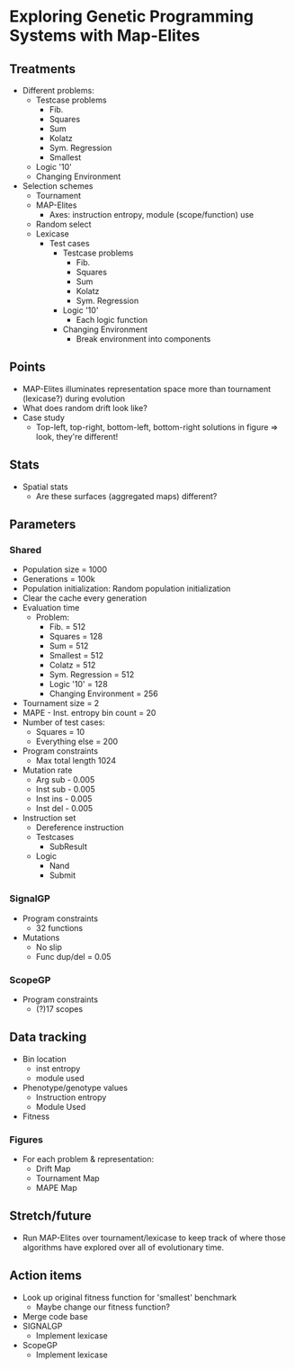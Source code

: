 # Exploring Genetic Programming Systems with Map-Elites

## Treatments
- Different problems:
  - Testcase problems
    - Fib. 
    - Squares
    - Sum
    - Kolatz
    - Sym. Regression
    - Smallest
  - Logic '10'
  - Changing Environment
- Selection schemes
  - Tournament
  - MAP-Elites
    - Axes: instruction entropy, module (scope/function) use
  - Random select
  - Lexicase
    - Test cases
        - Testcase problems
          - Fib. 
          - Squares
          - Sum
          - Kolatz
          - Sym. Regression
        - Logic '10'
          - Each logic function
        - Changing Environment
          - Break environment into components

## Points
- MAP-Elites illuminates representation space more than tournament (lexicase?) during evolution
- What does random drift look like? 
- Case study
  - Top-left, top-right, bottom-left, bottom-right solutions in figure => look, they're different!

## Stats
- Spatial stats
  - Are these surfaces (aggregated maps) different? 

## Parameters
### Shared
- Population size = 1000
- Generations = 100k
- Population initialization: Random population initialization
- Clear the cache every generation
- Evaluation time
  - Problem:
    - Fib. = 512
    - Squares = 128
    - Sum = 512
    - Smallest = 512
    - Colatz = 512
    - Sym. Regression = 512
    - Logic '10' = 128
    - Changing Environment = 256
- Tournament size = 2
- MAPE - Inst. entropy bin count = 20
- Number of test cases:
  - Squares = 10
  - Everything else = 200
- Program constraints
  - Max total length 1024
- Mutation rate
  - Arg sub - 0.005
  - Inst sub - 0.005
  - Inst ins - 0.005
  - Inst del - 0.005
- Instruction set
  - Dereference instruction
  - Testcases
    - SubResult
  - Logic
    - Nand
    - Submit

### SignalGP
- Program constraints
  - 32 functions
- Mutations
  - No slip
  - Func dup/del = 0.05

### ScopeGP
- Program constraints
  - (?)17 scopes

## Data tracking
- Bin location
  - inst entropy
  - module used
- Phenotype/genotype values
  - Instruction entropy
  - Module Used
- Fitness

### Figures
- For each problem & representation:
  - Drift Map
  - Tournament Map
  - MAPE Map

## Stretch/future
- Run MAP-Elites over tournament/lexicase to keep track of where those algorithms have explored over all of evolutionary time. 

## Action items
- Look up original fitness function for 'smallest' benchmark
  - Maybe change our fitness function?
- Merge code base
- SIGNALGP
  - Implement lexicase
- ScopeGP
  - Implement lexicase